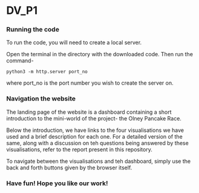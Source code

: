 # DV_P1

### Running the code

To run the code, you will need to create a local server.

Open the terminal in the directory with the downloaded code. Then run the command-
```
python3 -m http.server port_no
```
 where port_no is the port number you wish to create the server on.

### Navigation the website
The landing page of the website is a dashboard containing a short introduction to the mini-world of the project- the Olney Pancake Race. 

Below the introduction, we have links to the four visualisations we have used and a brief description for each one. For a detailed version of the same, along with a discussion on teh questions being answered by these visualisations, refer to the report present in this repository.

To navigate between the visualisations and teh dashboard, simply use the back and forth buttons given by the browser itself.

### Have fun! Hope you like our work!
